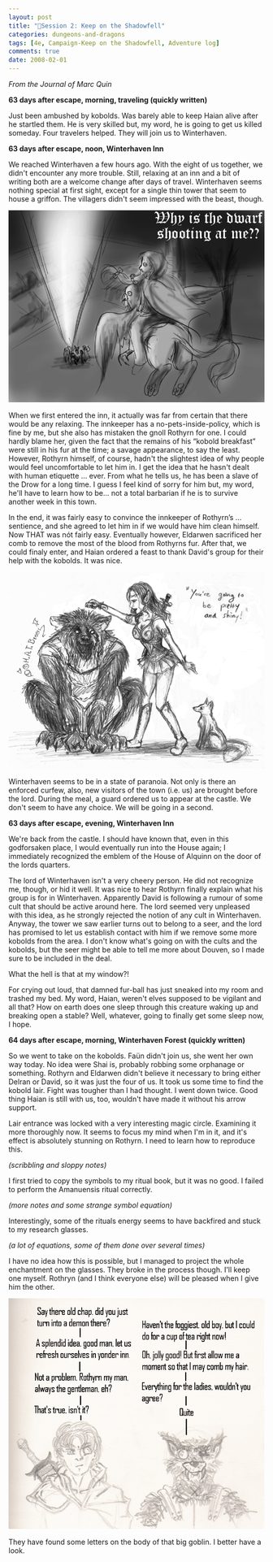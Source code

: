 ```yaml
---
layout: post
title: "🐲Session 2: Keep on the Shadowfell"
categories: dungeons-and-dragons
tags: [4e, Campaign-Keep on the Shadowfell, Adventure log]
comments: true
date: 2008-02-01
---
```


*From the Journal of Marc Quin*

**63 days after escape, morning, traveling (quickly written)**

Just been ambushed by kobolds. Was barely able to keep Haian alive after he startled them. He is very skilled but, my word, he is going to get us killed someday. Four travelers helped. They will join us to Winterhaven.


**63 days after escape, noon, Winterhaven Inn**

We reached Winterhaven a few hours ago. With the eight of us together, we didn't encounter any more trouble. Still, relaxing at an inn and a bit of writing both are a welcome change after days of travel. Winterhaven seems nothing special at first sight, except for a single thin tower that seem to house a griffon. The villagers didn't seem impressed with the beast, though.

![Marc Quin](/img/dnd-chronicle-3.jpg)

When we first entered the inn, it actually was far from certain that there would be any relaxing. The innkeeper has a no-pets-inside-policy, which is fine by me, but she also has mistaken the gnoll Rothyrn for one. I could hardly blame her, given the fact that the remains of his “kobold breakfast” were still in his fur at the time; a savage appearance, to say the least. However, Rothyrn himself, of course, hadn't the slightest idea of why people would feel uncomfortable to let him in. I get the idea that he hasn't dealt with human etiquette … ever. From what he tells us, he has been a slave of the Drow for a long time. I guess I feel kind of sorry for him but, my word, he'll have to learn how to be... not a total barbarian if he is to survive another week in this town.

In the end, it was fairly easy to convince the innkeeper of Rothyrn’s … sentience, and she agreed to let him in if we would have him clean himself. Now THAT was nót fairly easy. Eventually however, Eldarwen sacrificed her comb to remove the most of the blood from Rothyrns fur. After that, we could finaly enter, and Haian ordered a feast to thank David's group for their help with the kobolds. It was nice.

![Cleaning Rothyrn](/img/dnd-chronicle-2.png)

Winterhaven seems to be in a state of paranoia. Not only is there an enforced curfew, also, new visitors of the town (i.e. us) are brought before the lord. During the meal, a guard ordered us to appear at the castle. We don't seem to have any choice. We will be going in a second.


**63 days after escape, evening, Winterhaven Inn**

We're back from the castle. I should have known that, even in this godforsaken place, I would eventually run into the House again; I immediately recognized the emblem of the House of Alquinn on the door of the lords quarters.

The lord of Winterhaven isn't a very cheery person. He did not recognize me, though, or hid it well. It was nice to hear Rothyrn finally explain what his group is for in Winterhaven. Apparently David is following a rumour of some cult that should be active around here. The lord seemed very unpleased with this idea, as he strongly rejected the notion of any cult in Winterhaven. Anyway, the tower we saw earlier turns out to belong to a seer, and the lord has promised to let us establish contact with him if we remove some more kobolds from the area. I don't know what's going on with the cults and the kobolds, but the seer might be able to tell me more about Douven, so I made sure to be included in the deal.

What the hell is that at my window?!

For crying out loud, that damned fur-ball has just sneaked into my room and trashed my bed. My word, Haian, weren't elves supposed to be vigilant and all that? How on earth does one sleep through this creature waking up and breaking open a stable? Well, whatever, going to finally get some sleep now, I hope.



**64 days after escape, morning, Winterhaven Forest (quickly written)**

So we went to take on the kobolds. Faün didn't join us, she went her own way today. No idea were Shai is, probably robbing some orphanage or something. Rothyrn and Eldarwen didn't believe it necessary to bring either Delran or David, so it was just the four of us. It took us some time to find the kobold lair. Fight was tougher than I had thought. I went down twice. Good thing Haian is still with us, too, wouldn't have made it without his arrow support.

Lair entrance was locked with a very interesting magic circle. Examining it more thoroughly now. It seems to focus my mind when I'm in it, and it's effect is absolutely stunning on Rothyrn. I need to learn how to reproduce this.

*(scribbling and sloppy notes)*

I first tried to copy the symbols to my ritual book, but it was no good. I failed to perform the Amanuensis ritual correctly.

*(more notes and some strange symbol equation)*

Interestingly, some of the rituals energy seems to have backfired and stuck to my research glasses.

*(a lot of equations, some of them done over several times)*

I have no idea how this is possible, but I managed to project the whole enchantment on the glasses. They broke in the process though. I'll keep one myself. Rothryn (and I think everyone else) will be pleased when I give him the other.

![Rothyrn with his new intelligent glasses and Marc Quin](/img/dnd-chronicle-4.png)

They have found some letters on the body of that big goblin. I better have a look.
